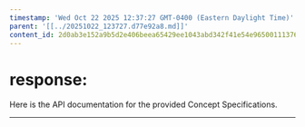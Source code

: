 ```yaml
---
timestamp: 'Wed Oct 22 2025 12:37:27 GMT-0400 (Eastern Daylight Time)'
parent: '[[../20251022_123727.d77e92a8.md]]'
content_id: 2d0ab3e152a9b5d2e406beea65429ee1043abd342f41e54e965001113766bd92
---
```


# response:

Here is the API documentation for the provided Concept Specifications.

***

